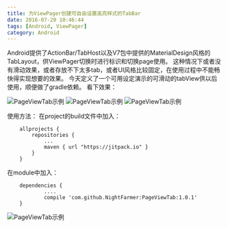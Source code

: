 ```yaml
---
title: 为ViewPager创建可自由设置高亮样式的TabBar
date: 2016-07-20 10:46:44
tags: [Android, ViewPager]
category: Android
---
```


Android提供了ActionBar/TabHost以及V7包中提供的MaterialDesign风格的TabLayout，供ViewPager切换时进行标识和切换page使用。
这种情况下或者没有滑动效果，或者存放不下太多tab，或者UI风格比较固定，在使用过程中不能畅快得实现想要的效果。
今天定义了一个可用设定演示的可滑动的tabView供以后使用，顺便做了gradle依赖。
看下效果：

![PageViewTab示例](http://nightfarmer.github.io/public/static/image/PageViewTab1.gif) ![PageViewTab示例](http://nightfarmer.github.io/public/static/image/PageViewTab2.gif) ![PageViewTab示例](http://nightfarmer.github.io/public/static/image/PageViewTab3.gif)

使用方法：
在project的build文件中加入：
<!-- more -->

```
	allprojects {
		repositories {
			...
			maven { url "https://jitpack.io" }
		}
	}
```
在module中加入：
```
	dependencies {
	        ....
	        compile 'com.github.NightFarmer:PageViewTab:1.0.1'
	}
```




![PageViewTab示例](http://nightfarmer.github.io/public/static/image/PageViewTab.gif)
